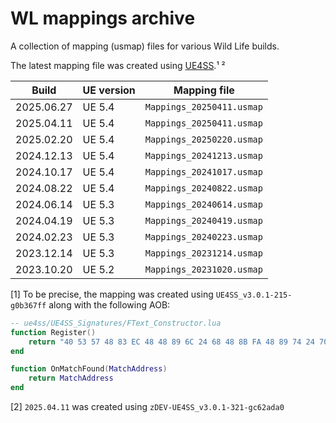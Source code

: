 # WL mappings archive

A collection of mapping (usmap) files for various Wild Life builds.

The latest mapping file was created using [UE4SS](https://github.com/UE4SS-RE/RE-UE4SS).¹ ²

| Build      | UE version | Mapping file              |
| ---------- | ---------- | ------------------------- |
| 2025.06.27 | UE 5.4     | `Mappings_20250411.usmap` |
| 2025.04.11 | UE 5.4     | `Mappings_20250411.usmap` |
| 2025.02.20 | UE 5.4     | `Mappings_20250220.usmap` |
| 2024.12.13 | UE 5.4     | `Mappings_20241213.usmap` |
| 2024.10.17 | UE 5.4     | `Mappings_20241017.usmap` |
| 2024.08.22 | UE 5.4     | `Mappings_20240822.usmap` |
| 2024.06.14 | UE 5.3     | `Mappings_20240614.usmap` |
| 2024.04.19 | UE 5.3     | `Mappings_20240419.usmap` |
| 2024.02.23 | UE 5.3     | `Mappings_20240223.usmap` |
| 2023.12.14 | UE 5.3     | `Mappings_20231214.usmap` |
| 2023.10.20 | UE 5.2     | `Mappings_20231020.usmap` |

[1] To be precise, the mapping was created using `UE4SS_v3.0.1-215-g0b367ff` along with the following AOB:

```lua
-- ue4ss/UE4SS_Signatures/FText_Constructor.lua
function Register()
    return "40 53 57 48 83 EC 48 48 89 6C 24 68 48 8B FA 48 89 74 24 70 48 8B D9 33 F6 4C 89 74 24 40 83 7A 08 01 89 74 24 60 ?? ?? ?? ?? ?? ?? ?? 48 8B F0 48 8B 38 48 85 FF ?? ?? 48 8B 17 48 8B CF"
end

function OnMatchFound(MatchAddress)
    return MatchAddress
end
```

[2] `2025.04.11` was created using `zDEV-UE4SS_v3.0.1-321-gc62ada0`

